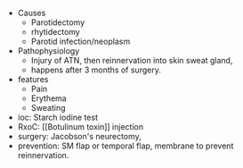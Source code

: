 - Causes
	- Parotidectomy
	- rhytidectomy
	- Parotid infection/neoplasm
- Pathophysiology 
	- Injury of ATN, then reinnervation into skin sweat gland, 
	- happens after 3 months of surgery. 
- features 
	- Pain
	- Erythema
	- Sweating
- ioc: Starch iodine test 
- RxoC: [[Botulinum toxin]] injection
- surgery: Jacobson's neurectomy, 
- prevention: SM flap or temporal flap, membrane to prevent reinnervation.


